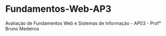 # Fundamentos-Web-AP3
Avaliação de Fundamentos Web e Sistemas de Informação - AP03 - Prof° Bruno Medeiros
